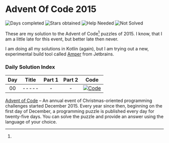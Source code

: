 # Advent Of Code 2015

![Days completed](https://img.shields.io/badge/Days%20Completed-0-green)
![Stars obtained](https://img.shields.io/badge/Stars%20Obtained%20⭐-0-yellow)
![Help Needed](https://img.shields.io/badge/Help%20Needed%20➕-0-purple)
![Not Solved](https://img.shields.io/badge/Not%20Solved%20❌-0-red)

These are my solution to the Advent of Code[^aoc-footnote] puzzles of 2015. I know, that I am a little late for this
event, but better late then never.

I am doing all my solutions in Kotlin (again), but I am trying out a new, experimental build tool called [Amper][amper]
from Jetbrains.

### Daily Solution Index

| Day | Title | Part 1 | Part 2 |                                                Code                                                |
|:---:|:-----:|:------:|:------:|:--------------------------------------------------------------------------------------------------:|
| 00  | ----- |   -    |   -    | [![Code](https://img.shields.io/badge/Code-grey?style=for-the-badge&logo=Kotlin)](src/BasicDay.kt) |

[^aoc-footnote]:
[Advent of Code][aoc] – An annual event of Christmas-oriented programming challenges started December 2015.
Every year since then, beginning on the first day of December, a programming puzzle is published every day for
twenty-five days.
You can solve the puzzle and provide an answer using the language of your choice.


[amper]: https://github.com/JetBrains/amper

[aoc]: https://adventofcode.com
